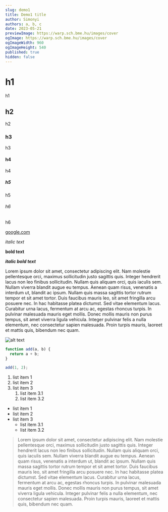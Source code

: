 ```yaml
---
slug: demo1
title: Demo1 title
author: Simonyi
authors: a, b, c
date: 2023-05-21
previewImage: https://warp.sch.bme.hu/images/cover
ogImage: https://warp.sch.bme.hu/images/cover
ogImageWidth: 960
ogImageHeight: 540
published: true
hidden: false
---
```


# h1

h1

## h2

h2

### h3

h3

#### h4

h4

##### h5

h5

###### h6

h6

[google.com](https://google.com)

_italic text_

**bold text**

**_italic bold text_**

Lorem ipsum dolor sit amet, consectetur adipiscing elit. Nam molestie pellentesque orci, maximus sollicitudin justo sagittis quis. Integer hendrerit lacus non leo finibus sollicitudin. Nullam quis aliquam orci, quis iaculis sem. Nullam viverra blandit augue eu tempus. Aenean quam risus, venenatis a interdum ut, blandit ac ipsum. Nullam quis massa sagittis tortor rutrum tempor et sit amet tortor. Duis faucibus mauris leo, sit amet fringilla arcu posuere nec. In hac habitasse platea dictumst. Sed vitae elementum lacus. Curabitur urna lacus, fermentum at arcu ac, egestas rhoncus turpis. In pulvinar malesuada mauris eget mollis. Donec mollis mauris non purus tempus, sit amet viverra ligula vehicula. Integer pulvinar felis a nulla elementum, nec consectetur sapien malesuada. Proin turpis mauris, laoreet et mattis quis, bibendum nec quam.

![alt text](/images/cover.png)

```javascript
function add(a, b) {
  return a + b;
}

add(1, 2);
```

1. list item 1
1. list item 2
1. list item 3
   1. list item 3.1
   1. list item 3.2

- list item 1
- list item 2
- list item 3
  - list item 3.1
  - list item 3.2

> Lorem ipsum dolor sit amet, consectetur adipiscing elit. Nam molestie pellentesque orci, maximus sollicitudin justo sagittis quis. Integer hendrerit lacus non leo finibus sollicitudin. Nullam quis aliquam orci, quis iaculis sem. Nullam viverra blandit augue eu tempus. Aenean quam risus, venenatis a interdum ut, blandit ac ipsum. Nullam quis massa sagittis tortor rutrum tempor et sit amet tortor. Duis faucibus mauris leo, sit amet fringilla arcu posuere nec. In hac habitasse platea dictumst. Sed vitae elementum lacus. Curabitur urna lacus, fermentum at arcu ac, egestas rhoncus turpis. In pulvinar malesuada mauris eget mollis. Donec mollis mauris non purus tempus, sit amet viverra ligula vehicula. Integer pulvinar felis a nulla elementum, nec consectetur sapien malesuada. Proin turpis mauris, laoreet et mattis quis, bibendum nec quam.
